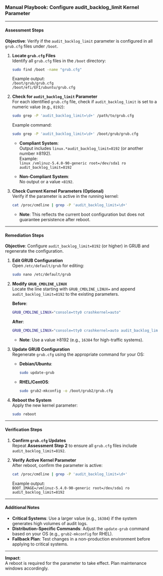 ### Manual Playbook: Configure audit_backlog_limit Kernel Parameter

---

#### **Assessment Steps**

**Objective**: Verify if the `audit_backlog_limit` parameter is configured in all `grub.cfg` files under `/boot`.

1. **Locate `grub.cfg` Files**  
   Identify all `grub.cfg` files in the `/boot` directory:
   ```bash
   sudo find /boot -name "grub.cfg"
   ```
   Example output:  
   `/boot/grub/grub.cfg`  
   `/boot/efi/EFI/ubuntu/grub.cfg`

2. **Check for `audit_backlog_limit` Parameter**  
   For each identified `grub.cfg` file, check if `audit_backlog_limit` is set to a numeric value (e.g., `8192`):
   ```bash
   sudo grep -P 'audit_backlog_limit=\d+' /path/to/grub.cfg
   ```
   Example command:
   ```bash
   sudo grep -P 'audit_backlog_limit=\d+' /boot/grub/grub.cfg
   ```

   - **Compliant System**:  
     Output includes `linux.*audit_backlog_limit=8192` (or another number ≥8192).  
     Example:  
     `linux /vmlinuz-5.4.0-90-generic root=/dev/sda1 ro audit_backlog_limit=8192`

   - **Non-Compliant System**:  
     No output or a value `<8192`.

3. **Check Current Kernel Parameters (Optional)**  
   Verify if the parameter is active in the running kernel:
   ```bash
   cat /proc/cmdline | grep -P 'audit_backlog_limit=\d+'
   ```
   - **Note**: This reflects the current boot configuration but does not guarantee persistence after reboot.

---

#### **Remediation Steps**

**Objective**: Configure `audit_backlog_limit=8192` (or higher) in GRUB and regenerate the configuration.

1. **Edit GRUB Configuration**  
   Open `/etc/default/grub` for editing:
   ```bash
   sudo nano /etc/default/grub
   ```

2. **Modify `GRUB_CMDLINE_LINUX`**  
   Locate the line starting with `GRUB_CMDLINE_LINUX=` and append `audit_backlog_limit=8192` to the existing parameters.  

   **Before**:  
   ```bash
   GRUB_CMDLINE_LINUX="console=tty0 crashkernel=auto"
   ```

   **After**:  
   ```bash
   GRUB_CMDLINE_LINUX="console=tty0 crashkernel=auto audit_backlog_limit=8192"
   ```

   - **Note**: Use a value ≥8192 (e.g., `16384` for high-traffic systems).

3. **Update GRUB Configuration**  
   Regenerate `grub.cfg` using the appropriate command for your OS:  

   - **Debian/Ubuntu**:
     ```bash
     sudo update-grub
     ```
   - **RHEL/CentOS**:
     ```bash
     sudo grub2-mkconfig -o /boot/grub2/grub.cfg
     ```

4. **Reboot the System**  
   Apply the new kernel parameter:
   ```bash
   sudo reboot
   ```

---

#### **Verification Steps**

1. **Confirm `grub.cfg` Updates**  
   Repeat **Assessment Step 2** to ensure all `grub.cfg` files include `audit_backlog_limit=8192`.

2. **Verify Active Kernel Parameter**  
   After reboot, confirm the parameter is active:
   ```bash
   cat /proc/cmdline | grep -P 'audit_backlog_limit=\d+'
   ```
   Example output:  
   `BOOT_IMAGE=/vmlinuz-5.4.0-90-generic root=/dev/sda1 ro audit_backlog_limit=8192`

---

#### **Additional Notes**

- **Critical Systems**: Use a larger value (e.g., `16384`) if the system generates high volumes of audit logs.
- **Distribution-Specific Commands**: Adjust the `update-grub` command based on your OS (e.g., `grub2-mkconfig` for RHEL).
- **Fallback Plan**: Test changes in a non-production environment before applying to critical systems.

---

**Impact**:  
A reboot is required for the parameter to take effect. Plan maintenance windows accordingly.